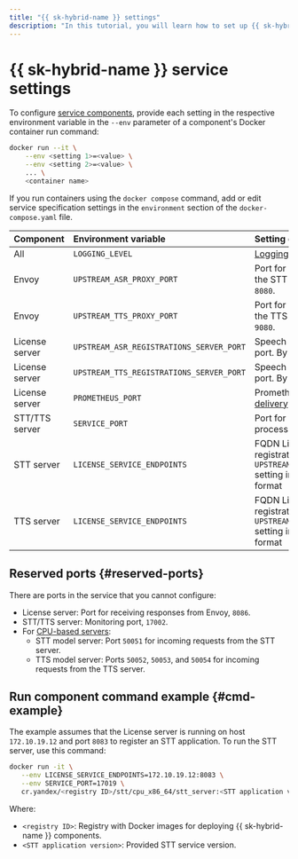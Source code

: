 ```yaml
---
title: "{{ sk-hybrid-name }} settings"
description: "In this tutorial, you will learn how to set up {{ sk-hybrid-name }} components."
---
```


# {{ sk-hybrid-name }} service settings

To configure [service components](architecture.md), provide each setting in the respective environment variable in the `--env` parameter of a component's Docker container run command:

```bash
docker run --it \
    --env <setting 1>=<value> \
    --env <setting 2>=<value> \
    ... \
    <container name>
```

If you run containers using the `docker compose` command, add or edit service specification settings in the `environment` section of the `docker-compose.yaml` file.

| **Component** | **Environment variable** | **Setting description** |
|:---------------|:-----------------------------------------|:---------------------------------------------------------------------------------------------------------------------------------------------------------|
| All | `LOGGING_LEVEL` | [Logging level](operations/logging.md). The default value is `INFO`. |
| Envoy | `UPSTREAM_ASR_PROXY_PORT` | Port for handling incoming requests for the STT server. By default, it is set to `8080`. |
| Envoy | `UPSTREAM_TTS_PROXY_PORT` | Port for handling incoming requests for the TTS server. By default, it is set to `9080`. |
| License server | `UPSTREAM_ASR_REGISTRATIONS_SERVER_PORT` | Speech recognition service registration port. By default, it is set to `8087`. |
| License server | `UPSTREAM_TTS_REGISTRATIONS_SERVER_PORT` | Speech synthesis service registration port. By default, it is set to `9087`. |
| License server | `PROMETHEUS_PORT` | Prometheus port for [service metric delivery](monitoring.md). By default, it is set to `8003`. |
| STT/TTS server | `SERVICE_PORT` | Port for making requests to speech/text processing services |
| STT server | `LICENSE_SERVICE_ENDPOINTS` | FQDN License server and the service registration server specified in the `UPSTREAM_ASR_REGISTRATIONS_SERVER_PORT` setting in `<FQDN License server>:<port>` format |
| TTS server | `LICENSE_SERVICE_ENDPOINTS` | FQDN License server and the service registration server specified in the `UPSTREAM_TTS_REGISTRATIONS_SERVER_PORT` setting in `<FQDN License server>:<port>` format |

## Reserved ports {#reserved-ports}

There are ports in the service that you cannot configure:

* License server: Port for receiving responses from Envoy, `8086`.
* STT/TTS server: Monitoring port, `17002`.
* For [CPU-based servers](system-requirements-cpu.md):
   * STT model server: Port `50051` for incoming requests from the STT server.
   * TTS model server: Ports `50052`, `50053`, and `50054` for incoming requests from the TTS server.

## Run component command example {#cmd-example}

The example assumes that the License server is running on host `172.10.19.12` and port `8083` to register an STT application. To run the STT server, use this command:

```bash
docker run -it \
   --env LICENSE_SERVICE_ENDPOINTS=172.10.19.12:8083 \
   --env SERVICE_PORT=17019 \
   cr.yandex/<registry ID>/stt/cpu_x86_64/stt_server:<STT application version>
```

Where:

* `<registry ID>`: Registry with Docker images for deploying {{ sk-hybrid-name }} components.
* `<STT application version>`: Provided STT service version.
